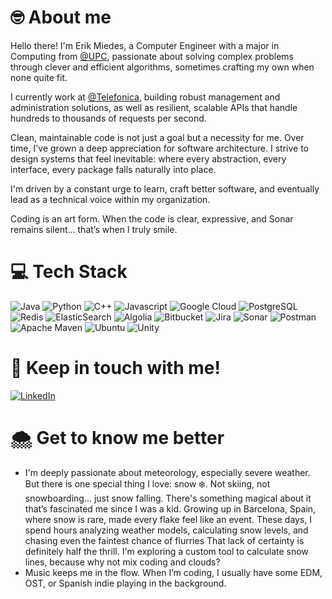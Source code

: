 # 🤓 About me
Hello there! I'm Erik Miedes, a Computer Engineer with a major in Computing from [@UPC](https://github.com/UPC), passionate about solving complex problems through clever and efficient algorithms, sometimes crafting my own when none quite fit.

I currently work at [@Telefonica](https://github.com/Telefonica), building robust management and administration solutions, as well as resilient, scalable APIs that handle hundreds to thousands of requests per second.

Clean, maintainable code is not just a goal but a necessity for me. Over time, I've grown a deep appreciation for software architecture. I strive to design systems that feel inevitable: where every abstraction, every interface, every package falls naturally into place.

I'm driven by a constant urge to learn, craft better software, and eventually lead as a technical voice within my organization.

Coding is an art form. When the code is clear, expressive, and Sonar remains silent... that’s when I truly smile.

# 💻 Tech Stack
![Java](https://img.shields.io/badge/Java-ED8B00?style=flat&logo=coffeescript&logoColor=white)
![Python](https://img.shields.io/badge/Python-3776AB?style=flat&logo=python&logoColor=white)
![C++](https://img.shields.io/badge/C%2B%2B-00599C?style=flat&logo=c%2B%2B&logoColor=white)
![Javascript](https://img.shields.io/badge/JavaScript-323330?style=flat&logo=javascript&logoColor=F7DF1E)
![Google Cloud](https://img.shields.io/badge/Google_Cloud-4285F4?style=flat&logo=google-cloud&logoColor=white)
![PostgreSQL](https://img.shields.io/badge/PostgreSQL-4169E1?style=flat&logo=postgresql&logoColor=white)
![Redis](https://img.shields.io/badge/redis-%23DD0031.svg?style=flat&logo=redis&logoColor=white)
![ElasticSearch](https://img.shields.io/badge/elasticsearch-%230377CC.svg?style=flat&logo=elasticsearch&logoColor=white)
![Algolia](https://img.shields.io/badge/Algolia-003DFF.svg?style=flat&logo=algolia&logoColor=white)
![Bitbucket](	https://img.shields.io/badge/Bitbucket-0052CC?style=flat&logo=bitbucket&logoColor=white)
![Jira](https://img.shields.io/badge/jira-%230A0FFF.svg?style=flat&logo=jira&logoColor=white)
![Sonar](https://img.shields.io/badge/SonarQube-FD3456?style=flat&logo=sonar&logoColor=white)
![Postman](https://img.shields.io/badge/Postman-FF6C37?style=flat&logo=postman&logoColor=white)
![Apache Maven](https://img.shields.io/badge/Apache%20Maven-C71A36?style=flat&logo=apachemaven&logoColor=white)
![Ubuntu](https://img.shields.io/badge/Ubuntu-E95420?style=flat&logo=ubuntu&logoColor=white)
![Unity](https://img.shields.io/badge/Unity-FFFFFF?style=flat&logo=unity&logoColor=black)

# 🔗 Keep in touch with me!
[![LinkedIn](https://img.shields.io/badge/LinkedIn-0A66C2?style=flat&logo=linkedin&logoColor=white)](https://www.linkedin.com/in/erik-miedes-bragado/)

# 🌨 Get to know me better
- I'm deeply passionate about meteorology, especially severe weather. But there is one special thing I love: snow ❄️.
Not skiing, not snowboarding... just snow falling. There's something magical about it that’s fascinated me since I was a kid. Growing up in Barcelona, Spain, where snow is rare, made every flake feel like an event.
These days, I spend hours analyzing weather models, calculating snow levels, and chasing even the faintest chance of flurries That lack of certainty is definitely half the thrill.
I'm exploring a custom tool to calculate snow lines, because why not mix coding and clouds?
- Music keeps me in the flow. When I’m coding, I usually have some EDM, OST, or Spanish indie playing in the background.
<!--
**EspaCoder/EspaCoder** is a ✨ _special_ ✨ repository because its `README.md` (this file) appears on your GitHub profile.

Here are some ideas to get you started:

- 🔭 I’m currently working on ...
- 🌱 I’m currently learning ...
- 👯 I’m looking to collaborate on ...
- 🤔 I’m looking for help with ...
- 💬 Ask me about ...
- 📫 How to reach me: ...
- 😄 Pronouns: ...
- ⚡ Fun fact: ...
-->
